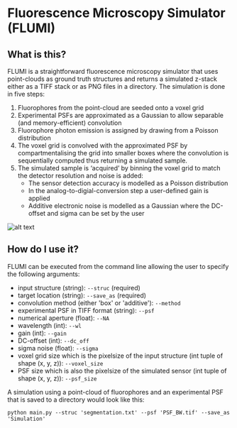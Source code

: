 # Fluorescence Microscopy Simulator (FLUMI)

## What is this?

FLUMI is a straightforward fluorescence microscopy simulator that uses point-clouds as ground truth structures and returns a simulated z-stack either as a TIFF stack or as PNG files in a directory. The simulation is done in five steps: 
1. Fluorophores from the point-cloud are seeded onto a voxel grid
2. Experimental PSFs are approximated as a Gaussian to allow separable (and memory-efficient) convolution
3. Fluorophore photon emission is assigned by drawing from a Poisson distribution
4. The voxel grid is convolved with the approximated PSF by compartmentalising the grid into smaller boxes where the convolution is sequentially computed thus returning a simulated sample.
5. The simulated sample is ‘acquired’ by binning the voxel grid to match the detector resolution and noise is added:
    - The sensor detection accuracy is modelled as a Poisson distribution 
    - In the analog-to-digial-conversion step a user-defined gain is applied
    - Additive electronic noise is modelled as a Gaussian where the DC-offset and sigma can be set by the user

![alt text](https://raw.githubusercontent.com/krentzd/project-superball/colour_stack.gif)

## How do I use it?

FLUMI can be executed from the command line allowing the user to specify the following arguments:
- input structure (string): `--struc` (required)
- target location (string): `--save_as` (required)
- convolution method (either 'box' or 'additive'): `--method`
- experimental PSF in TIFF format (string): `--psf`
- numerical aperture (float): `--NA`
- wavelength (int): `--wl`
- gain (int): `--gain`
- DC-offset (int): `--dc_off`
- sigma noise (float): `--sigma`
- voxel grid size which is the pixelsize of the input structure (int tuple of shape (x, y, z)): `--voxel_size`
- PSF size which is also the pixelsize of the simulated sensor (int tuple of shape (x, y, z)): `--psf_size`

A simulation using a point-cloud of fluorophores and an experimental PSF that is saved to a directory would look like this:
```
python main.py --struc 'segmentation.txt' --psf 'PSF_BW.tif' --save_as 'Simulation'
```

